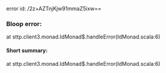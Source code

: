 error id: /2z+AZTnjKjw91mmaZ5ixw==
### Bloop error:

at sttp.client3.monad.IdMonad$.handleError(IdMonad.scala:6)
#### Short summary: 

at sttp.client3.monad.IdMonad$.handleError(IdMonad.scala:6)